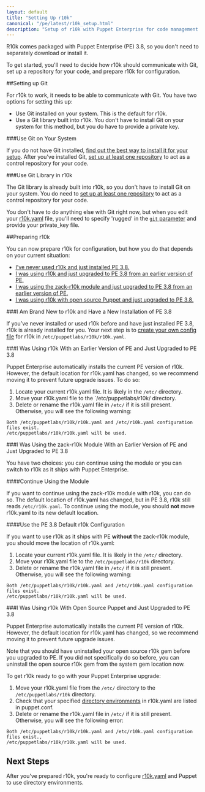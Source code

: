 ```yaml
---
layout: default
title: "Setting Up r10k"
canonical: "/pe/latest/r10k_setup.html"
description: "Setup of r10k with Puppet Enterprise for code management."
---
```


[environ_dir]: /puppet/4.0/reference/environments_configuring.html
[r10kmod]: https://forge.puppetlabs.com/zack/r10k
[r10kyaml]: ./r10k_yaml.html
[puppetfile]: ./r10k_puppetfile.html
[running]: ./r10k_run.html
[reference]: ./r10k_reference.html
[r10kindex]: ./r10k.md

R10k comes packaged with Puppet Enterprise (PE) 3.8, so you don't need to separately download or install it.

To get started, you'll need to decide how r10k should communicate with Git, set up a repository for your code, and prepare r10k for configuration.

##Setting up Git

For r10k to work, it needs to be able to communicate with Git. You have two options for setting this up:

* Use Git installed on your system. This is the default for r10k.
* Use a Git library built into r10k. You don't have to install Git on your system for this method, but you do have to provide a private key.

###Use Git on Your System

If you do not have Git installed, [find out the best way to install it for your setup](http://git-scm.com/book/en/v2/Getting-Started-Installing-Git). After you've installed Git, [set up at least one repository](http://git-scm.com/book/en/v2/Git-Basics-Getting-a-Git-Repository) to act as a control repository for your code.

###Use Git Library in r10k

The Git library is already built into r10k, so you don't have to install Git on your system. You do need to [set up at least one repository](http://git-scm.com/book/en/v2/Git-Basics-Getting-a-Git-Repository) to act as a control repository for your code.

You don't have to do anything else with Git right now, but when you edit your [r10k.yaml](r10k_yaml) file, you'll need to specify 'rugged' in the [`git` parameter](./r10k_yaml#git) and provide your private_key file.

##Preparing r10k

You can now prepare r10k for configuration, but how you do that depends on your current situation:

* [I've never used r10k and just installed PE 3.8.]()
* [I was using r10k and just upgraded to PE 3.8 from an earlier version of PE.]()
* [I was using the zack-r10k module and just upgraded to PE 3.8 from an earlier version of PE.]()
* [I was using r10k with open source Puppet and just upgraded to PE 3.8.]()

###I Am Brand New to r10k and Have a New Installation of PE 3.8

If you’ve never installed or used r10k before and have just installed PE 3.8, r10k is already installed for you. Your next step is to [create your own config file](r10k_yaml) for r10k in `/etc/puppetlabs/r10k/r10k.yaml`.

###I Was Using r10k With an Earlier Version of PE and Just Upgraded to PE 3.8

Puppet Enterprise automatically installs the current PE version of r10k. However, the default location for r10k.yaml has changed, so we recommend moving it to prevent future upgrade issues. To do so:

1. Locate your current r10k.yaml file. It is likely in the `/etc/` directory.
2. Move your r10k.yaml file to the `/etc/puppetlabs/r10k/ directory.
3. Delete or rename the r10k.yaml file in `/etc/` if it is still present. Otherwise, you will see the following warning:

```
Both /etc/puppetlabs/r10k/r10k.yaml and /etc/r10k.yaml configuration files exist.
/etc/puppetlabs/r10k/r10k.yaml will be used.
```

###I Was Using the zack-r10k Module With an Earlier Version of PE and Just Upgraded to PE 3.8

You have two choices: you can continue using the module or you can switch to r10k as it ships with Puppet Enterprise.

####Continue Using the Module

If you want to continue using the zack-r10k module with r10k, you can do so. The default location of r10k.yaml has changed, but in PE 3.8, r10k still reads `/etc/r10k.yaml`. To continue using the module, you should **not** move r10k.yaml to its new default location.

####Use the PE 3.8 Default r10k Configuration

If you want to use r10k as it ships with PE **without** the zack-r10k module, you should move the location of r10k.yaml:

1. Locate your current r10k.yaml file. It is likely in the `/etc/` directory.
2. Move your r10k.yaml file to the `/etc/puppetlabs/r10k` directory.
3. Delete or rename the r10k.yaml file in `/etc/` if it is still present. Otherwise, you will see the following warning:

~~~
Both /etc/puppetlabs/r10k/r10k.yaml and /etc/r10k.yaml configuration files exist.
/etc/puppetlabs/r10k/r10k.yaml will be used.
~~~

###I Was Using r10k With Open Source Puppet and Just Upgraded to PE 3.8

Puppet Enterprise automatically installs the current PE version of r10k. However, the default location for r10k.yaml has changed, so we recommend moving it to prevent future upgrade issues. 

Note that you should have uninstalled your open source r10k gem before you upgraded to PE. If you did not specifically do so before, you can uninstall the open source r10k gem from the system gem location now.

To get r10k ready to go with your Puppet Enterprise upgrade:

1. Move your r10k.yaml file from the `/etc/` directory to the `/etc/puppetlabs/r10k` directory.
2. Check that your specified [directory environments](environ_dir) in r10k.yaml are listed in puppet.conf.
3. Delete or rename the r10k.yaml file in `/etc/` if it is still present. Otherwise, you will see the following error:

~~~
Both /etc/puppetlabs/r10k/r10k.yaml and /etc/r10k.yaml configuration files exist.,
/etc/puppetlabs/r10k/r10k.yaml will be used.
~~~

## Next Steps

After you've prepared r10k, you're ready to configure [r10k.yaml][r10kyaml] and Puppet to use directory environments.